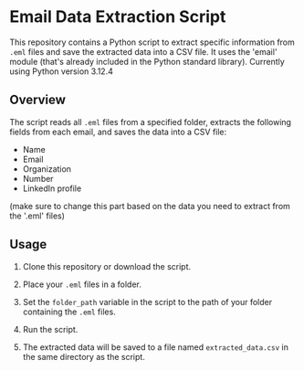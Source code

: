 # Email Data Extraction Script

This repository contains a Python script to extract specific information from `.eml` files and save the extracted data into a CSV file.
It uses the 'email' module (that's already included in the Python standard library).
Currently using Python version 3.12.4

## Overview

The script reads all `.eml` files from a specified folder, extracts the following fields from each email, and saves the data into a CSV file:
- Name
- Email
- Organization
- Number
- LinkedIn profile

(make sure to change this part based on the data you need to extract from the '.eml' files)

## Usage

1. Clone this repository or download the script.

2. Place your `.eml` files in a folder.

3. Set the `folder_path` variable in the script to the path of your folder containing the `.eml` files.

4. Run the script.

5. The extracted data will be saved to a file named `extracted_data.csv` in the same directory as the script.

